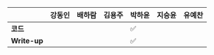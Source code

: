 |              | 강동인 | 배하람 | 김용주 | 박하윤 | 지승윤 | 유예찬 |
| ------------ | ------ | ------ | ------ | ------ | ------ | ------------ |
| **코드**     |   ||  | :white_check_mark:       |        |  |
| **Write-up** |||  | :white_check_mark:       |        |  |
